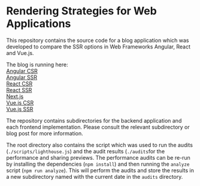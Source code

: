 # Rendering Strategies for Web Applications

This repository contains the source code for a blog application which was developed to compare the SSR options in Web Frameworks Angular, React and Vue.js.

The blog is running here:  
[Angular CSR](http://d1pw9cfb12erjk.cloudfront.net)  
[Angular SSR](http://d2hzvu1y6e5tsn.cloudfront.net)  
[React CSR](http://d1h9bx0qn9u5ul.cloudfront.net)  
[React SSR](http://d3iyszkp1de9rn.cloudfront.net)  
[Next.js](http://d2bsz75rmkcsy3.cloudfront.net)  
[Vue.js CSR](http://dcktqs7uo9ylw.cloudfront.net)  
[Vue.js SSR](http://d3hhz5c0f514y5.cloudfront.net)  

The repository contains subdirectories for the backend application and each frontend implementation.
Please consult the relevant subdirectory or blog post for more information.

The root directory also contains the script which was used to run the audits (`./scripts/lighthouse.js`) and the audit results (`./audits`for the performance and sharing previews.
The performance audits can be re-run by installing the dependencies (`npm install`) and then running the `analyze` script (`npm run analyze`).
This will perform the audits and store the results in a new subdirectory named with the current date in the `audits` directory. 
 
